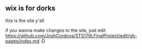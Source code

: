 ## wix is for dorks

this is the site y'all

if you wanna make changes to the site, just edit https://github.com/JoshCordova/STS179LFinalProject/edit/gh-pages/index.md :D
